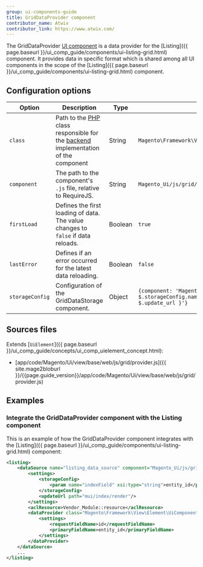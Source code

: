 ```yaml
---
group: ui-components-guide
title: GridDataProvider component
contributor_name: Atwix
contributor_link: https://www.atwix.com/
---
```


The GridDataProvider [UI component](https://glossary.magento.com/ui-component) is a data provider for the [Listing]({{ page.baseurl }}/ui_comp_guide/components/ui-listing-grid.html) component. It provides data in specific format which is shared among all UI components in the scope of the [Listing]({{ page.baseurl }}/ui_comp_guide/components/ui-listing-grid.html) component.

## Configuration options

| Option | Description | Type | Default Value |
| --- | --- | --- | --- |
| `class` | Path to the [PHP](https://glossary.magento.com/php) class responsible for the [backend](https://glossary.magento.com/backend) implementation of the component | String | `Magento\Framework\View\Element\UiComponent\DataProvider\DataProvider` |
| `component` | The path to the component's `.js` file, relative to RequireJS. | String | `Magento_Ui/js/grid/provider` |
| `firstLoad` | Defines the first loading of data. The value changes to `false` if data reloads. | Boolean | `true` |
| `lastError` | Defines if an error occurred for the latest data reloading. | Boolean | `false` |
| `storageConfig` | Configuration of the GridDataStorage component. | Object | `{component: 'Magento_Ui/js/grid/data-storage',provider: '${ $.storageConfig.name }',name: '${ $.name }_storage',updateUrl: '${ $.update_url }'}` |

## Sources files

Extends [`UiElement`]({{ page.baseurl }}/ui_comp_guide/concepts/ui_comp_uielement_concept.html):

-  [app/code/Magento/Ui/view/base/web/js/grid/provider.js]({{ site.mage2bloburl }}/{{page.guide_version}}/app/code/Magento/Ui/view/base/web/js/grid/provider.js)

## Examples

### Integrate the GridDataProvider component with the Listing component

This is an example of how the GridDataProvider component integrates with the [Listing]({{ page.baseurl }}/ui_comp_guide/components/ui-listing-grid.html) component:

```xml
<listing>
    <dataSource name="listing_data_source" component="Magento_Ui/js/grid/provider">
        <settings>
            <storageConfig>
                <param name="indexField" xsi:type="string">entity_id</param>
            </storageConfig>
            <updateUrl path="mui/index/render"/>
        </settings>
        <aclResource>Vendor_Module::resource</aclResource>
        <dataProvider class="Magento\Framework\View\Element\UiComponent\DataProvider\DataProvider" name="listing_data_source">
            <settings>
                <requestFieldName>id</requestFieldName>
                <primaryFieldName>entity_id</primaryFieldName>
            </settings>
        </dataProvider>
    </dataSource>
    ...
</listing>
```

